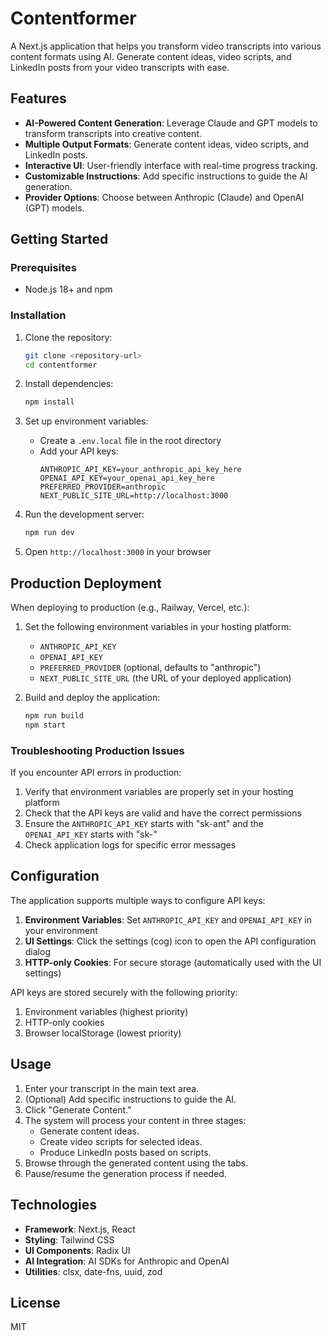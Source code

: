 # Contentformer

A Next.js application that helps you transform video transcripts into various content formats using AI. Generate content ideas, video scripts, and LinkedIn posts from your video transcripts with ease.

## Features

- **AI-Powered Content Generation**: Leverage Claude and GPT models to transform transcripts into creative content.
- **Multiple Output Formats**: Generate content ideas, video scripts, and LinkedIn posts.
- **Interactive UI**: User-friendly interface with real-time progress tracking.
- **Customizable Instructions**: Add specific instructions to guide the AI generation.
- **Provider Options**: Choose between Anthropic (Claude) and OpenAI (GPT) models.

## Getting Started

### Prerequisites

- Node.js 18+ and npm

### Installation

1. Clone the repository:
   ```bash
   git clone <repository-url>
   cd contentformer
   ```

2. Install dependencies:
   ```bash
   npm install
   ```

3. Set up environment variables:
   - Create a `.env.local` file in the root directory
   - Add your API keys:
     ```
     ANTHROPIC_API_KEY=your_anthropic_api_key_here
     OPENAI_API_KEY=your_openai_api_key_here
     PREFERRED_PROVIDER=anthropic
     NEXT_PUBLIC_SITE_URL=http://localhost:3000
     ```

4. Run the development server:
   ```bash
   npm run dev
   ```

5. Open `http://localhost:3000` in your browser

## Production Deployment

When deploying to production (e.g., Railway, Vercel, etc.):

1. Set the following environment variables in your hosting platform:
   - `ANTHROPIC_API_KEY`
   - `OPENAI_API_KEY`
   - `PREFERRED_PROVIDER` (optional, defaults to "anthropic")
   - `NEXT_PUBLIC_SITE_URL` (the URL of your deployed application)

2. Build and deploy the application:
   ```bash
   npm run build
   npm start
   ```

### Troubleshooting Production Issues

If you encounter API errors in production:

1. Verify that environment variables are properly set in your hosting platform
2. Check that the API keys are valid and have the correct permissions
3. Ensure the `ANTHROPIC_API_KEY` starts with "sk-ant" and the `OPENAI_API_KEY` starts with "sk-"
4. Check application logs for specific error messages

## Configuration

The application supports multiple ways to configure API keys:

1. **Environment Variables**: Set `ANTHROPIC_API_KEY` and `OPENAI_API_KEY` in your environment
2. **UI Settings**: Click the settings (cog) icon to open the API configuration dialog
3. **HTTP-only Cookies**: For secure storage (automatically used with the UI settings)

API keys are stored securely with the following priority:
1. Environment variables (highest priority)
2. HTTP-only cookies
3. Browser localStorage (lowest priority)

## Usage

1. Enter your transcript in the main text area.
2. (Optional) Add specific instructions to guide the AI.
3. Click "Generate Content."
4. The system will process your content in three stages:
   - Generate content ideas.
   - Create video scripts for selected ideas.
   - Produce LinkedIn posts based on scripts.
5. Browse through the generated content using the tabs.
6. Pause/resume the generation process if needed.

## Technologies

- **Framework**: Next.js, React
- **Styling**: Tailwind CSS
- **UI Components**: Radix UI
- **AI Integration**: AI SDKs for Anthropic and OpenAI
- **Utilities**: clsx, date-fns, uuid, zod

## License

MIT